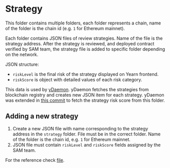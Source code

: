 # Strategy

This folder contains multiple folders, each folder represents a chain, name of the folder is the chain id (e.g. `1` for Ethereum mainnet).

Each folder contains JSON files of review strategies. Name of the file is the strategy address. After the strategy is reviewed, and deployed contract verified by SAM team, the strategy file is added to specific folder depending on the network.

JSON structure:

- `riskLevel` is the final risk of the strategy displayed on Yearn frontend.
- `riskScore` is object with detailed values of each risk category.

This data is used by [yDaemon](https://github.com/yearn/ydaemon). yDaemon fetches the strategies from blockchain registry and creates new JSON item for each strategy. yDaemon was extended in [this commit](https://github.com/yearn/ydaemon/commit/b8296457af78cf97f41ef15cb502ff0744fd0a8b) to fetch the strategy risk score from this folder.

## Adding a new strategy

1. Create a new JSON file with name corresponding to the strategy address in the `strategy` folder. File must be in the correct folder. Name of the folder is the chain id, e.g. `1` for Ethereum mainnet.
2. JSON file must contain `riskLevel` and `riskScore` fields assigned by the SAM team.

For the reference check [file](./1/0x70E75D8053e3Fb0Dda35e80EB16f208c7e4D54F4.json).
